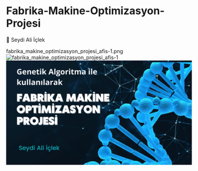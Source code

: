 # Fabrika-Makine-Optimizasyon-Projesi

:rocket: Seydi Ali İçlek

fabrika_makine_optimizasyon_projesi_afis-1.png
![fabrika_makine_optimizasyon_projesi_afis-1](fabrika_makine_optimizasyon_projesi_afis-1.png)
![fabrika_makine_optimizasyon_projesi_sunum-01](fabrika_makine_optimizasyon_projesi_sunum-01.png)
